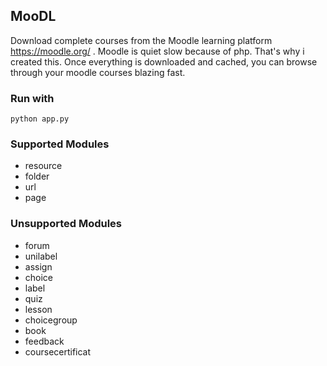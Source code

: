 ## MooDL
Download complete courses from the Moodle learning platform https://moodle.org/ . Moodle is quiet slow because of php. That's why i created this. Once everything is downloaded and cached, you can browse through your moodle courses blazing fast.

### Run with
``
python app.py
``

### Supported Modules 
 - resource
 - folder
 - url
 - page
### Unsupported Modules 
 - forum
 - unilabel
 - assign
 - choice
 - label
 - quiz
 - lesson
 - choicegroup
 - book
 - feedback
 - coursecertificat
